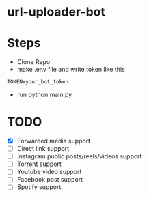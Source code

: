 # url-uploader-bot

# Steps

- Clone Repo
- make .env file and write token like this

```
TOKEN=your_bot_token
```

- run python main.py

# TODO

- [x] Forwarded media support
- [ ] Direct link support
- [ ] Instagram public posts/reels/videos support
- [ ] Torrent support
- [ ] Youtube video support
- [ ] Facebook post support
- [ ] Spotify support
